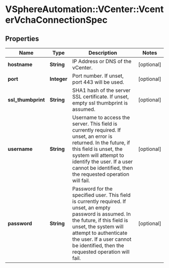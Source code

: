 # VSphereAutomation::VCenter::VcenterVchaConnectionSpec

## Properties
Name | Type | Description | Notes
------------ | ------------- | ------------- | -------------
**hostname** | **String** | IP Address or DNS of the vCenter. | [optional] 
**port** | **Integer** | Port number. If unset, port 443 will be used. | [optional] 
**ssl_thumbprint** | **String** | SHA1 hash of the server SSL certificate. If unset, empty ssl thumbprint is assumed. | [optional] 
**username** | **String** | Username to access the server. This field is currently required. If unset, an error is returned. In the future, if this field is unset, the system will attempt to identify the user. If a user cannot be identified, then the requested operation will fail. | [optional] 
**password** | **String** | Password for the specified user. This field is currently required. If unset, an empty password is assumed. In the future, if this field is unset, the system will attempt to authenticate the user. If a user cannot be identified, then the requested operation will fail. | [optional] 



